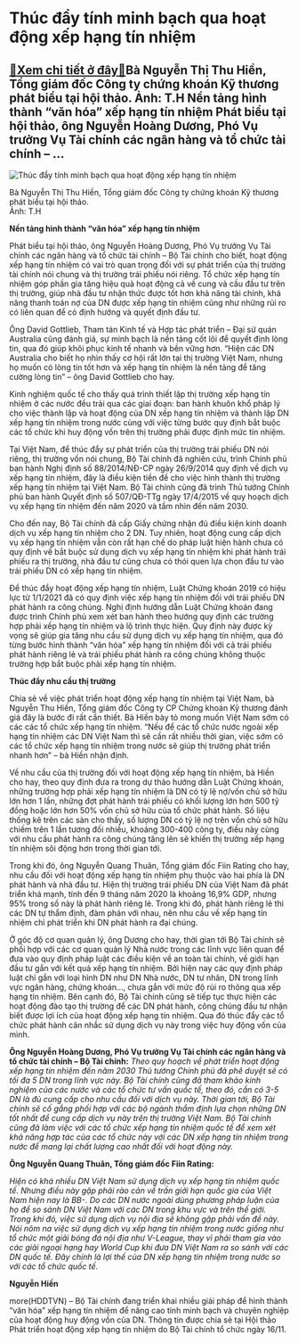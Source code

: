 Thúc đẩy tính minh bạch qua hoạt động xếp hạng tín nhiệm
========================================================

[:gift:Xem chi tiết ở đây:gift:](https://hddtvn.com/thuc-day-tinh-minh-bach-qua-hoat-dong-xep-hang-tin-nhiem/)Bà Nguyễn Thị Thu Hiền, Tổng giám đốc Công ty chứng khoán Kỹ thương phát biểu tại hội thảo. Ảnh: T.H Nền tảng hình thành “văn hóa” xếp hạng tín nhiệm Phát biểu tại hội thảo, ông Nguyễn Hoàng Dương, Phó Vụ trưởng Vụ Tài chính các ngân hàng và tổ chức tài chính – …
-----------------------------------------------------------------------------------------------------------------------------------------------------------------------------------------------------------------------------------------------------------------------





![Thúc đẩy tính minh bạch qua hoạt động xếp hạng tín nhiệm](https://hddtvn.com/wp-content/uploads/2021/01/1437_9-_0547_ms_Hien_Techsecurity.jpg "Thúc đẩy tính minh bạch qua hoạt động xếp hạng tín nhiệm")


Bà Nguyễn Thị Thu Hiền, Tổng giám đốc Công ty chứng khoán Kỹ thương phát biểu tại hội thảo.  
 Ảnh: T.H



**Nền tảng hình thành “văn hóa” xếp hạng tín nhiệm**


Phát biểu tại hội thảo, ông Nguyễn Hoàng Dương, Phó Vụ trưởng Vụ Tài chính các ngân hàng và tổ chức tài chính – Bộ Tài chính cho biết, hoạt động xếp hạng tín nhiệm có vai trò quan trọng đối với sự phát triển của thị trường tài chính nói chung và thị trường trái phiếu nói riêng. Tổ chức xếp hạng tín nhiệm góp phần gia tăng hiệu quả hoạt động cả về cung và cầu đầu tư trên thị trường, giúp nhà đầu tư nhận thức được tốt hơn khả năng tài chính, khả năng thanh toán nợ của DN được xếp hạng tín nhiệm cũng như những rủi ro có liên quan để có định hướng và quyết định đầu tư.


Ông David Gottlieb, Tham tán Kinh tế và Hợp tác phát triển – Đại sứ quán Australia cũng đánh giá, sự minh bạch là nền tảng cốt lõi để quyết định lòng tin, qua đó giúp khôi phục kinh tế nhanh và bền vững hơn. “Hiện các DN Australia cho biết họ nhìn thấy cơ hội rất lớn tại thị trường Việt Nam, nhưng họ muốn có lòng tin tốt hơn và xếp hạng tín nhiệm là nền tảng để tăng cường lòng tin” – ông David Gottlieb cho hay.


Kinh nghiệm quốc tế cho thấy quá trình thiết lập thị trường xếp hạng tín nhiệm ở các nước đều trải qua các giai đoạn: ban hành khuôn khổ pháp lý cho việc thành lập và hoạt động của DN xếp hạng tín nhiệm và thành lập DN xếp hạng tín nhiệm trong nước cùng với việc từng bước quy định bắt buộc các tổ chức khi huy động vốn trên thị trường phải được định mức tín nhiệm.


Tại Việt Nam, để thúc đẩy sự phát triển của thị trường trái phiếu DN nói riêng, thị trường vốn nói chung, Bộ Tài chính đã nghiên cứu, trình Chính phủ ban hành Nghị định số 88/2014/NĐ-CP ngày 26/9/2014 quy định về dịch vụ xếp hạng tín nhiệm, đây là điều kiện tiền đề cho việc hình thành thị trường xếp hạng tín nhiệm tại Việt Nam. Bộ Tài chính cũng đã trình Thủ tướng Chính phủ ban hành Quyết định số 507/QĐ-TTg ngày 17/4/2015 về quy hoạch dịch vụ xếp hạng tín nhiệm đến năm 2020 và tầm nhìn đến năm 2030.


Cho đến nay, Bộ Tài chính đã cấp Giấy chứng nhận đủ điều kiện kinh doanh dịch vụ xếp hạng tín nhiệm cho 2 DN. Tuy nhiên, hoạt động cung cấp dịch vụ xếp hạng tín nhiệm vẫn còn rất hạn chế do pháp luật hiện hành chưa có quy định về bắt buộc sử dụng dịch vụ xếp hạng tín nhiệm khi phát hành trái phiếu ra thị trường, nhà đầu tư cũng chưa có thói quen lựa chọn đầu tư vào trái phiếu DN có xếp hạng tín nhiệm.


Để thúc đẩy hoạt động xếp hạng tín nhiệm, Luật Chứng khoán 2019 có hiệu lực từ 1/1/2021 đã có quy định việc xếp hạng tín nhiệm đối với trái phiếu DN phát hành ra công chúng. Nghị định hướng dẫn Luật Chứng khoán đang được trình Chính phủ xem xét ban hành theo hướng quy định các trường hợp phải xếp hạng tín nhiệm và lộ trình thực hiện. Quy định này được kỳ vọng sẽ giúp gia tăng nhu cầu sử dụng dịch vụ xếp hạng tín nhiệm, qua đó từng bước hình thành “văn hóa” xếp hạng tín nhiệm đối với cả trái phiếu phát hành riêng lẻ và trái phiếu phát hành ra công chúng không thuộc trường hợp bắt buộc phải xếp hạng tín nhiệm.


**Thúc đẩy nhu cầu thị trường**


Chia sẻ về việc phát triển hoạt động xếp hạng tín nhiệm tại Việt Nam, bà Nguyễn Thu Hiền, Tổng giám đốc Công ty CP Chứng khoán Kỹ thương đánh giá đây là bước đi rất cần thiết. Bà Hiền bày tỏ mong muốn Việt Nam sớm có các các tổ chức xếp hạng tín nhiệm. “Nếu để các tổ chức nước ngoài xếp hạng tín nhiệm các DN Việt Nam thì sẽ cần rất nhiều thời gian, việc sớm có các tổ chức xếp hạng tín nhiệm trong nước sẽ giúp thị trường phát triển nhanh hơn” – bà Hiền nhận định.


Về nhu cầu của thị trường đối với hoạt động xếp hạng tín nhiệm, bà Hiền cho hay, theo quy định đưa ra trong dự thảo hướng dẫn Luật Chứng khoán, những trường hợp phải xếp hạng tín nhiệm là DN có tỷ lệ nợ/vốn chủ sở hữu lớn hơn 1 lần, những đợt phát hành trái phiếu có khối lượng lớn hơn 500 tỷ đồng hoặc lớn hơn 50% vốn chủ sở hữu của tổ chức phát hành. Số liệu thống kê trên các sàn cho thấy, số lượng DN có tỷ lệ nợ trên vốn chủ sở hữu chiếm trên 1 lần tương đối nhiều, khoảng 300-400 công ty, điều này cùng với nhu cầu phát hành ra công chúng tăng lên sẽ khiến thị trường xếp hạng tín nhiệm sôi động hơn trong thời gian tới.


Trong khi đó, ông Nguyễn Quang Thuân, Tổng giám đốc Fiin Rating cho hay, nhu cầu đối với hoạt động xếp hạng tín nhiệm phụ thuộc vào hai phía là DN phát hành và nhà đầu tư. Hiện thị trường trái phiếu DN của Việt Nam đã phát triển khá mạnh, tính đến 9 tháng năm 2020 là khoảng 16,9% GDP, nhưng 95% trong số này là phát hành riêng lẻ. Trong khi đó, phát hành riêng lẻ thì các DN tự thẩm định, đàm phán với nhau, nên nhu cầu về xếp hạng tín nhiệm chỉ phát triển khi DN phát hành ra đại chúng.


Ở góc độ cơ quan quản lý, ông Dương cho hay, thời gian tới Bộ Tài chính sẽ phối hợp với các cơ quan quản lý Nhà nước trong các lĩnh vực liên quan để đưa vào quy định pháp luật các điều kiện về an toàn tài chính, về giới hạn đầu tư gắn với kết quả xếp hạng tín nhiệm. Bởi hiện nay các quy định pháp luật chỉ gắn với loại hình DN như DN Nhà nước, DN tư nhân, DN trong lĩnh vực ngân hàng, chứng khoán…, chưa gắn với mức độ rủi ro thông qua xếp hạng tín nhiệm. Bên cạnh đó, Bộ Tài chính cũng sẽ tiếp tục thực hiện các hoạt động đào tạo thị trường để các DN phát hành, công chúng đầu tư nhận biết được lợi ích của hoạt động xếp hạng tín nhiệm. Qua đó thúc đẩy các tổ chức phát hành cân nhắc sử dụng dịch vụ này trong việc huy động vốn của mình.





**Ông Nguyễn Hoàng Dương, Phó Vụ trưởng Vụ Tài chính các ngân hàng và tổ chức tài chính – Bộ Tài chính:** 
*Theo quy hoạch về phát triển hoạt động xếp hạng tín nhiệm đến năm 2030 Thủ tướng Chính phủ đã phê duyệt sẽ có tối đa 5 DN trong lĩnh vực này. Bộ Tài chính cũng đã tham khảo kinh nghiệm của các nước và các tổ chức tư vấn quốc tế, theo đó, cần có 3-5 DN là đủ cung cấp cho nhu cầu đối với dịch vụ này. Thời gian tới, Bộ Tài chính sẽ cố gắng phối hợp với các bộ ngành thẩm định lựa chọn những DN tốt nhất để cung cấp dịch vụ này trên thị trường Việt Nam. Bộ Tài chính cũng đã làm việc với các tổ chức xếp hạng tín nhiệm quốc tế để xem xét khả năng hợp tác của các tổ chức này với các DN xếp hạng tín nhiệm trong nước để mang lại chất lượng cao nhất đối với hoạt động này.*


**Ông Nguyễn Quang Thuân, Tổng giám đốc Fiin Rating:**


*Hiện có khá nhiều DN Việt Nam sử dụng dịch vụ xếp hạng tín nhiệm quốc tế. Nhưng điều này gặp phải rào cản về trần giới hạn quốc gia của Việt Nam hiện nay là BB-. Do các DN nước ngoài dùng phương pháp luận của họ để so sánh DN Việt Nam với các DN trong khu vực và trên thế giới. Trong khi đó, việc sử dụng dịch vụ nội địa sẽ không gặp phải vấn đề này. Nói nôm na việc sử dụng dịch vụ xếp hạng tín nhiệm trong nước giống như tổ chức một giải bóng đá nội địa như V-League, thay vì phải tham gia vào các giải ngoại hạng hay World Cup khi đưa DN Việt Nam ra so sánh với các DN quốc tế. Đây chính là lợi thế của DN xếp hạng tín nhiệm trong nước so với các tổ chức quốc tế.*







**Nguyễn Hiền**



more(HDDTVN) – Bộ Tài chính đang triển khai nhiều giải pháp để hình thành “văn hóa” xếp hạng tín nhiệm để nâng cao tính minh bạch và chuyên nghiệp của hoạt động huy động vốn của DN. Thông tin được chia sẻ tại Hội thảo Phát triển hoạt động xếp hạng tín nhiệm do Bộ Tài chính tổ chức ngày 16/11.

